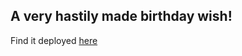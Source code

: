 ## A very hastily made birthday wish!

Find it deployed [here](https://hbdakshay.herokuapp.com/main.html)